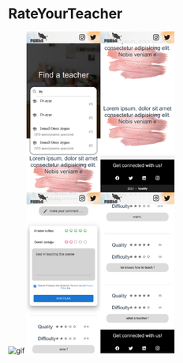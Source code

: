 # RateYourTeacher

<img width="300px"   src="./images/Profile-8.gif" title="gif"/> <img width="300px"  src="./images/merged-images.jpg" title="gif"/>
